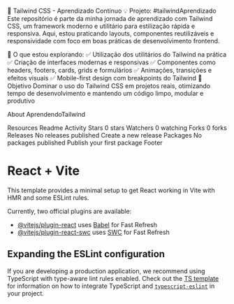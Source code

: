 🚀 Tailwind CSS - Aprendizado Contínuo
💡 Projeto: #tailwindAprendizado
Este repositório é parte da minha jornada de aprendizado com Tailwind CSS, um framework moderno e utilitário para estilização rápida e responsiva.
Aqui, estou praticando layouts, componentes reutilizáveis e responsividade com foco em boas práticas de desenvolvimento frontend.

📘 O que estou explorando:
✅ Utilização dos utilitários do Tailwind na prática
✅ Criação de interfaces modernas e responsivas
✅ Componentes como headers, footers, cards, grids e formulários
✅ Animações, transições e efeitos visuais
✅ Mobile-first design com breakpoints do Tailwind
🧠 Objetivo
Dominar o uso do Tailwind CSS em projetos reais, otimizando tempo de desenvolvimento e mantendo um código limpo, modular e produtivo

About
AprendendoTailwind

Resources
 Readme
 Activity
Stars
 0 stars
Watchers
 0 watching
Forks
 0 forks
Releases
No releases published
Create a new release
Packages
No packages published
Publish your first package
Footer

# React + Vite

This template provides a minimal setup to get React working in Vite with HMR and some ESLint rules.

Currently, two official plugins are available:

- [@vitejs/plugin-react](https://github.com/vitejs/vite-plugin-react/blob/main/packages/plugin-react) uses [Babel](https://babeljs.io/) for Fast Refresh
- [@vitejs/plugin-react-swc](https://github.com/vitejs/vite-plugin-react/blob/main/packages/plugin-react-swc) uses [SWC](https://swc.rs/) for Fast Refresh

## Expanding the ESLint configuration

If you are developing a production application, we recommend using TypeScript with type-aware lint rules enabled. Check out the [TS template](https://github.com/vitejs/vite/tree/main/packages/create-vite/template-react-ts) for information on how to integrate TypeScript and [`typescript-eslint`](https://typescript-eslint.io) in your project.
